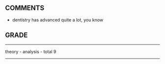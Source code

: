 ## COMMENTS

- dentistry has advanced quite a lot, you know

## GRADE

----        ----
theory         -
analysis       -
total           9
----        ----
